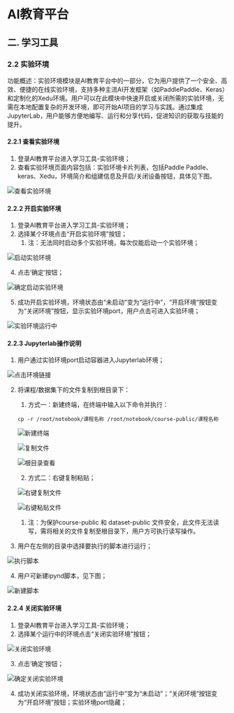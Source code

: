 # AI教育平台
## 二. 学习工具
### 2.2 实验环境
功能概述：实验环境模块是AI教育平台中的一部分，它为用户提供了一个安全、高效、便捷的在线实验环境，支持多种主流AI开发框架（如PaddlePaddle、Keras）和定制化的Xedu环境。用户可以在此模块中快速开启或关闭所需的实验环境，无需在本地配置复杂的开发环境，即可开始AI项目的学习与实践。通过集成JupyterLab，用户能够方便地编写、运行和分享代码，促进知识的获取与技能的提升。

#### 2.2.1 查看实验环境
1. 登录AI教育平台进入学习工具-实验环境；
2. 查看实验环境页面内容包括：实验环境卡片列表，包括Paddle Paddle、keras、Xedu，环境简介和组建信息及开启/关闭设备按钮，具体见下图。

![查看实验环境](06-02tools/06-02-02environment/06-02-02-01envview.png)

#### 2.2.2 开启实验环境
1. 登录AI教育平台进入学习工具-实验环境；
2. 选择某个环境点击“开启实验环境”按钮；
   1. 注：无法同时启动多个实验环境，每次仅能启动一个实验环境；

![启动实验环境](06-02tools/06-02-02environment/06-02-02-02openenv.png)

4. 点击‘确定’按钮；

![确定启动实验环境](06-02tools/06-02-02environment/06-02-02-03openconfirm.png)

5. 成功开启实验环境，环境状态由“未启动”变为“运行中”，“开启环境”按钮变为“关闭环境”按钮，显示实验环境port，用户点击可进入实验环境；

![实验环境运行中](06-02tools/06-02-02environment/06-02-02-04envon.png)

#### 2.2.3 Jupyterlab操作说明
1. 用户通过实验环境port启动容器进入Jupyterlab环境；

![点击环境链接](06-02tools/06-02-02environment/06-02-02-05portclick.png)

2. 将课程/数据集下的文件复制到根目录下：
   1. 方式一：新建终端，在终端中输入以下命令并执行：
   
   ```
   cp -r /root/notebook/课程名称 /root/notebook/course-public/课程名称 
   ```

   ![新建终端](06-02tools/06-02-02environment/06-02-02-06terminal.png)

   ![复制文件](06-02tools/06-02-02environment/06-02-02-07copy.png)

   ![根目录查看](06-02tools/06-02-02environment/06-02-02-08viewcopycourse.png)

   2. 方式二：右键复制粘贴；

   ![右键复制文件](06-02tools/06-02-02environment/06-02-02-09copyclick.png)

   ![右键粘贴文件](06-02tools/06-02-02environment/06-02-02-10pasteclick.png)
      
      1. 注：为保护course-public 和 dataset-public 文件安全，此文件无法读写，需将相关的文件复制至根目录下，用户方可执行读写操作。
3. 用户在左侧的目录中选择要执行的脚本进行运行；

![执行脚本](06-02tools/06-02-02environment/06-02-02-11play.png)

4. 用户可新建ipynd脚本，见下图；

![新建脚本](06-02tools/06-02-02environment/06-02-02-12newipynd.png)

#### 2.2.4 关闭实验环境
1. 登录AI教育平台进入学习工具-实验环境；
2. 选择某个运行中的环境点击“关闭实验环境”按钮；

![关闭实验环境](06-02tools/06-02-02environment/06-02-02-13closeenv.png)

3. 点击‘确定’按钮；

![确定关闭实验环境](06-02tools/06-02-02environment/06-02-02-14closeconfirm.png)

4. 成功关闭实验环境，环境状态由“运行中”变为“未启动”；“关闭环境”按钮变为“开启环境”按钮；实验环境port隐藏；